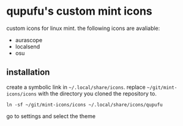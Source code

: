 # qupufu's custom mint icons
custom icons for linux mint. the following icons are avaliable:

- aurascope
- localsend
- osu

## installation
create a symbolic link in `~/.local/share/icons`. replace `~/git/mint-icons/icons` with the directory you cloned the repository to.

```
ln -sf ~/git/mint-icons/icons ~/.local/share/icons/qupufu
```

go to settings and select the theme

